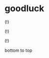 # goodluck






































































































































































































(!)



























































































































































































































































































(!)




































































































































































































































(!)






























































































































































































































































































bottom to top
